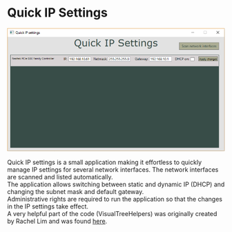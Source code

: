 <html>
<h1>Quick IP Settings</h1>

![alt text](quickipsettings.PNG)

<p>Quick IP settings is a small application making it effortless to quickly manage IP settings for several network interfaces. The network interfaces are scanned and listed automatically.
<br/>
The application allows switching between static and dynamic IP (DHCP) and changing the subnet mask and default gateway.
<br/>
Administrative rights are required to run the application so that the changes in the IP settings take effect.
<br/>
A very helpful part of the code (VisualTreeHelpers) was originally created by Rachel Lim and was found <a href="https://rachel53461.wordpress.com/2011/10/09/navigating-wpfs-visual-tree/">here</a>.
</p>
</html>